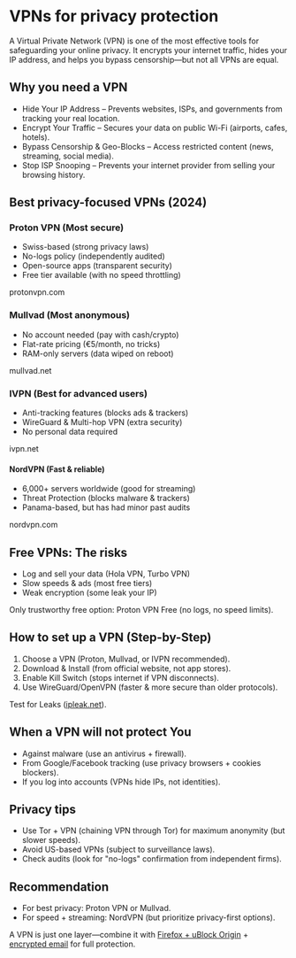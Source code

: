 # VPNs for privacy protection

A Virtual Private Network (VPN) is one of the most effective tools for safeguarding your online privacy. It encrypts your internet traffic, hides your IP address, and helps you bypass censorship—but not all VPNs are equal.

## Why you need a VPN

* Hide Your IP Address – Prevents websites, ISPs, and governments from tracking your real location.
* Encrypt Your Traffic – Secures your data on public Wi-Fi (airports, cafes, hotels).
* Bypass Censorship & Geo-Blocks – Access restricted content (news, streaming, social media).
* Stop ISP Snooping – Prevents your internet provider from selling your browsing history.

## Best privacy-focused VPNs (2024)

### Proton VPN (Most secure)

* Swiss-based (strong privacy laws)
* No-logs policy (independently audited)
* Open-source apps (transparent security)
* Free tier available (with no speed throttling)

protonvpn.com

### Mullvad (Most anonymous)

* No account needed (pay with cash/crypto)
* Flat-rate pricing (€5/month, no tricks)
* RAM-only servers (data wiped on reboot)

mullvad.net

### IVPN (Best for advanced users)

* Anti-tracking features (blocks ads & trackers)
* WireGuard & Multi-hop VPN (extra security)
* No personal data required

ivpn.net

#### NordVPN (Fast & reliable)

* 6,000+ servers worldwide (good for streaming)
* Threat Protection (blocks malware & trackers)
* Panama-based, but has had minor past audits

nordvpn.com

## Free VPNs: The risks

* Log and sell your data (Hola VPN, Turbo VPN)
* Slow speeds & ads (most free tiers)
* Weak encryption (some leak your IP)

Only trustworthy free option: Proton VPN Free (no logs, no speed limits).

## How to set up a VPN (Step-by-Step)

1. Choose a VPN (Proton, Mullvad, or IVPN recommended).
2. Download & Install (from official website, not app stores).
3. Enable Kill Switch (stops internet if VPN disconnects).
4. Use WireGuard/OpenVPN (faster & more secure than older protocols).

Test for Leaks ([ipleak.net](https://ipleak.net/)).

## When a VPN will not protect You

* Against malware (use an antivirus + firewall).
* From Google/Facebook tracking (use privacy browsers + cookies blockers).
* If you log into accounts (VPNs hide IPs, not identities).

## Privacy tips

* Use Tor + VPN (chaining VPN through Tor) for maximum anonymity (but slower speeds).
* Avoid US-based VPNs (subject to surveillance laws).
* Check audits (look for "no-logs" confirmation from independent firms).

## Recommendation

* For best privacy: Proton VPN or Mullvad.
* For speed + streaming: NordVPN (but prioritize privacy-first options).

A VPN is just one layer—combine it with [Firefox + uBlock Origin](blocks.md) + [encrypted email](email.md) for full protection.